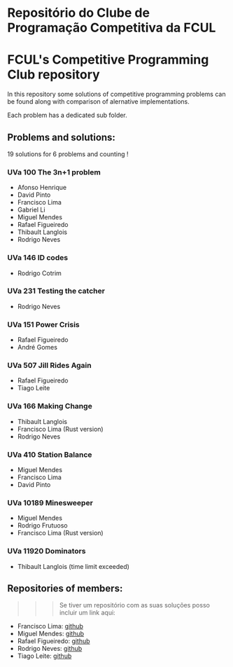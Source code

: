 # Repositório do Clube de Programação Competitiva da FCUL
# FCUL's Competitive Programming Club repository

In this repository some solutions of competitive programming problems can be found along with comparison of alernative implementations. 

Each problem has a dedicated sub folder.

## Problems and solutions:

19 solutions for 6 problems and counting !

### UVa 100 The 3n+1 problem
- Afonso Henrique
- David Pinto
- Francisco Lima 
- Gabriel Li
- Miguel Mendes
- Rafael Figueiredo
- Thibault Langlois
- Rodrigo Neves

### UVa 146 ID codes
- Rodrigo Cotrim

### UVa 231 Testing the catcher
- Rodrigo Neves

### UVa 151 Power Crisis
- Rafael Figueiredo
- André Gomes

### UVa 507 Jill Rides Again
- Rafael Figueiredo
- Tiago Leite

### UVa 166 Making Change
- Thibault Langlois
- Francisco Lima (Rust version)
- Rodrigo Neves

### UVa 410 Station Balance
- Miguel Mendes
- Francisco Lima
- David Pinto

### UVa 10189 Minesweeper
- Miguel Mendes
- Rodrigo Frutuoso
- Francisco Lima (Rust version)

### UVa 11920 Dominators
- Thibault Langlois (time limit exceeded)

## Repositories of members:

>>>  Se tiver um repositório com as suas soluções posso incluir um link aqui:

- Francisco Lima: [github](https://github.com/fourglobe302500/solutions)
- Miguel Mendes: [github](https://github.com/MiguelMendes2/OnlineJudge)
- Rafael Figueiredo: [github](https://github.com/RafaelAlexandre06/Uva-problems)
- Rodrigo Neves: [github](https://github.com/nevesrodrigo2/UVA-OnlineJudge)
- Tiago Leite: [github](https://github.com/leite-tiago/UVa-OnlineJudge)
